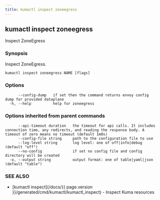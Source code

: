 ```yaml
---
title: kumactl inspect zoneegress
---
```

## kumactl inspect zoneegress

Inspect ZoneEgress

### Synopsis

Inspect ZoneEgress.

```
kumactl inspect zoneegress NAME [flags]
```

### Options

```
      --config-dump   if set then the command returns envoy config dump for provided dataplane
  -h, --help          help for zoneegress
```

### Options inherited from parent commands

```
      --api-timeout duration   the timeout for api calls. It includes connection time, any redirects, and reading the response body. A timeout of zero means no timeout (default 1m0s)
      --config-file string     path to the configuration file to use
      --log-level string       log level: one of off|info|debug (default "off")
      --no-config              if set no config file and config directory will be created
  -o, --output string          output format: one of table|yaml|json (default "table")
```

### SEE ALSO

* [kumactl inspect](/docs/{{ page.version }}/generated/cmd/kumactl/kumactl_inspect)	 - Inspect Kuma resources


